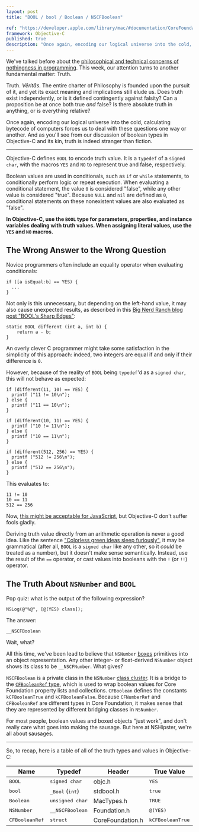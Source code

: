 ```yaml
---
layout: post
title: "BOOL / bool / Boolean / NSCFBoolean"

ref: "https://developer.apple.com/library/mac/#documentation/CoreFoundation/Reference/CFBooleanRef/Reference/reference.html"
framework: Objective-C
published: true
description: "Once again, encoding our logical universe into the cold, calculating bytecode of computers forces us to deal with these questions one way or another. And as you'll see from our discussion of boolean types in Objective-C and its kin, truth is indeed stranger than fiction."
---
```


We've talked before about the [philosophical and technical concerns of nothingness in programming](http://nshipster.com/nil/). This week, our attention turns to another fundamental matter: Truth.

Truth. _Vēritās_. The entire charter of Philosophy is founded upon the pursuit of it, and yet its exact meaning and implications still elude us. Does truth exist independently, or is it defined contingently against falsity? Can a proposition be at once both true _and_ false? Is there absolute truth in anything, or is everything relative?

Once again, encoding our logical universe into the cold, calculating bytecode of computers forces us to deal with these questions one way or another. And as you'll see from our discussion of boolean types in Objective-C and its kin, truth is indeed stranger than fiction.

---

Objective-C defines `BOOL` to encode truth value. It is a `typedef` of a `signed char`, with the macros `YES` and `NO` to represent true and false, respectively.

Boolean values are used in conditionals, such as `if` or `while` statements, to conditionally perform logic or repeat execution. When evaluating a conditional statement, the value `0` is considered "false", while any other value is considered "true". Because `NULL` and `nil` are defined as `0`, conditional statements on these nonexistent values are also evaluated as "false".

**In Objective-C, use the `BOOL` type for parameters, properties, and instance variables dealing with truth values. When assigning literal values, use the `YES` and `NO` macros.**

## The Wrong Answer to the Wrong Question

Novice programmers often include an equality operator when evaluating conditionals:

~~~{objective-c}
if ([a isEqual:b] == YES) {
  ...
}
~~~

Not only is this unnecessary, but depending on the left-hand value, it may also cause unexpected results, as described in this [Big Nerd Ranch blog post "BOOL's Sharp Edges"](http://blog.bignerdranch.com/564-bools-sharp-corners/):

~~~{objective-c}
static BOOL different (int a, int b) {
    return a - b;
}
~~~

An overly clever C programmer might take some satisfaction in the simplicity of this approach: indeed, two integers are equal if and only if their difference is `0`.

However, because of the reality of `BOOL` being `typedef`'d as a `signed char`, this will not behave as expected:

~~~{objective-c}
if (different(11, 10) == YES) {
  printf ("11 != 10\n");
} else {
  printf ("11 == 10\n");
}

if (different(10, 11) == YES) {
  printf ("10 != 11\n");
} else {
  printf ("10 == 11\n");
}

if (different(512, 256) == YES) {
  printf ("512 != 256\n");
} else {
  printf ("512 == 256\n");
}
~~~

This evaluates to:

    11 != 10
    10 == 11
    512 == 256

Now, [this might be acceptable for JavaScript](https://www.destroyallsoftware.com/talks/wat), but Objective-C don't suffer fools gladly.

Deriving truth value directly from an arithmetic operation is never a good idea. Like the sentence ["Colorless green ideas sleep furiously"](http://en.wikipedia.org/wiki/Colorless_green_ideas_sleep_furiously), it may be grammatical (after all, `BOOL` is a `signed char` like any other, so it _could_ be treated as a number), but it doesn't make sense semantically. Instead, use the result of the `==` operator, or cast values into booleans with the `!` (or `!!`) operator.

## The Truth About `NSNumber` and `BOOL`

Pop quiz: what is the output of the following expression?

~~~{objective-c}
NSLog(@"%@", [@(YES) class]);
~~~

The answer:

    __NSCFBoolean

Wait, what?

All this time, we've been lead to believe that `NSNumber` [boxes](http://nshipster.com/nsvalue/) primitives into an object representation. Any other integer- or float-derived `NSNumber` object shows its class to be `__NSCFNumber`. What gives?

`NSCFBoolean` is a private class in the `NSNumber` [class cluster](http://nshipster.com/nsorderedset/). It is a bridge to the [`CFBooleanRef` type](https://developer.apple.com/library/mac/#documentation/CoreFoundation/Reference/CFBooleanRef/Reference/reference.html), which is used to wrap boolean values for Core Foundation property lists and collections. `CFBoolean` defines the constants `kCFBooleanTrue` and `kCFBooleanFalse`. Because `CFNumberRef` and `CFBooleanRef` are different types in Core Foundation, it makes sense that they are represented by different bridging classes in `NSNumber`.

For most people, boolean values and boxed objects "just work", and don't really care what goes into making the sausage. But here at NSHipster, we're all about sausages.

---

So, to recap, here is a table of all of the truth types and values in Objective-C:

<table>
  <thead>
    <tr>
      <th>Name</th>
      <th>Typedef</tt>
      <th>Header</th>
      <th>True Value</th>
      <th>False Value</th>
    </tr>
  </thead>
  <tbody>
    <tr>
      <td><tt>BOOL</tt></td>
      <td><tt>signed char</tt></td>
      <td>objc.h</td>
      <td><tt>YES</tt></td>
      <td><tt>NO</tt></td>
    </tr>
    <tr>
      <td><tt>bool</tt></td>
      <td><tt>_Bool</tt> (<tt>int</tt>)</td>
      <td>stdbool.h</td>
      <td><tt>true</tt></td>
      <td><tt>false</tt></td>
    </tr>
    <tr>
      <td><tt>Boolean</tt></td>
      <td><tt>unsigned char</tt></td>
      <td>MacTypes.h</td>
      <td><tt>TRUE</tt></td>
      <td><tt>FALSE</tt></td>
    </tr>
    <tr>
      <td><tt>NSNumber</tt></td>
      <td><tt>__NSCFBoolean</tt></td>
      <td>Foundation.h</td>
      <td><tt>@(YES)</tt></td>
      <td><tt>@(NO)</tt></td>
    </tr>
    <tr>
      <td><tt>CFBooleanRef</tt></td>
      <td><tt>struct</tt></td>
      <td>CoreFoundation.h</td>
      <td><tt>kCFBooleanTrue</tt></td>
      <td><tt>kCFBooleanFalse</tt></td>
    </tr>
  </tbody>
</table>

